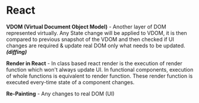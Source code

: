 # React

**VDOM \(Virtual Document Object Model\)** - Another layer of DOM represented virtually. Any State change will be applied to VDOM, it is then compared to previous snapshot of the VDOM and then checked if UI changes are required & update real DOM only what needs to be updated. _**\(diffing\)**_

**Render in React** - In class based react render is the execution of render function which won't always update UI. In functional components, execution of whole functions is equivalent to render function. These render function is executed every-time state of a component changes.

**Re-Painting** - Any changes to real DOM \(UI\)








